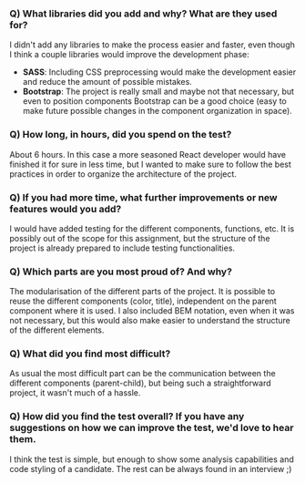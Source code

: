 ### Q) What libraries did you add and why? What are they used for?
I didn't add any libraries to make the process easier and faster, even though I think a couple libraries would improve the development phase: 
* **SASS**: Including CSS preprocessing would make the development easier and reduce the amount of possible mistakes.
* **Bootstrap**: The project is really small and maybe not that necessary, but even to position components Bootstrap can be a good choice (easy to make future possible changes in the component organization in space).
### Q) How long, in hours, did you spend on the test?
About 6 hours. In this case a more seasoned React developer would have finished it for sure in less time, but I wanted to make sure to follow the best practices in order to organize the architecture of the project.

### Q) If you had more time, what further improvements or new features would you add?
I would have added testing for the different components, functions, etc. It is possibly out of the scope for this assignment, but the structure of the project is already prepared to include testing functionalities.

### Q) Which parts are you most proud of? And why?
The modularisation of the different parts of the project. It is possible to reuse the different components (color, title), independent on the parent component where it is used.
I also included BEM notation, even when it was not necessary, but this would also make easier to understand the structure of the different elements.

### Q) What did you find most difficult?
As usual the most difficult part can be the communication between the different components (parent-child), but being such a straightforward project, it wasn't much of a hassle.

### Q) How did you find the test overall? If you have any suggestions on how we can improve the test, we'd love to hear them.
I think the test is simple, but enough to show some analysis capabilities and code styling of a candidate. The rest can be always found in an interview ;)